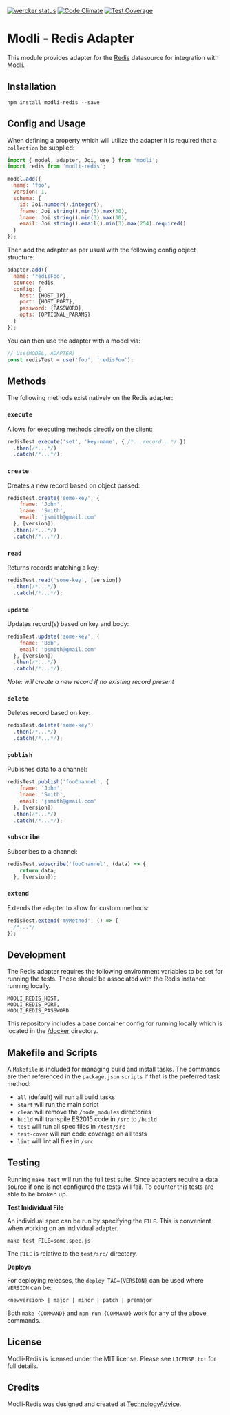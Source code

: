 [![wercker status](https://app.wercker.com/status/5ec770d595a477b6c1bd7bac355c6dcc/s/master "wercker status")](https://app.wercker.com/project/bykey/5ec770d595a477b6c1bd7bac355c6dcc)
[![Code Climate](https://codeclimate.com/github/node-modli/modli-redis/badges/gpa.svg)](https://codeclimate.com/github/node-modli/modli-redis)
[![Test Coverage](https://codeclimate.com/github/node-modli/modli-redis/badges/coverage.svg)](https://codeclimate.com/github/node-modli/modli-redis/coverage)

# Modli - Redis Adapter

This module provides adapter for the [Redis](http://redis.io/)
datasource for integration with [Modli](https://github.com/node-modli).

## Installation

```
npm install modli-redis --save
```

## Config and Usage

When defining a property which will utilize the adapter it is required that a
`collection` be supplied:

```javascript
import { model, adapter, Joi, use } from 'modli';
import redis from 'modli-redis';

model.add({
  name: 'foo',
  version: 1,
  schema: {
    id: Joi.number().integer(),
    fname: Joi.string().min(3).max(30),
    lname: Joi.string().min(3).max(30),
    email: Joi.string().email().min(3).max(254).required()
  }
});
```

Then add the adapter as per usual with the following config object structure:

```javascript
adapter.add({
  name: 'redisFoo',
  source: redis
  config: {
    host: {HOST_IP},
    port: {HOST_PORT},
    password: {PASSWORD},
    opts: {OPTIONAL_PARAMS}
  }
});
```

You can then use the adapter with a model via:

```javascript
// Use(MODEL, ADAPTER)
const redisTest = use('foo', 'redisFoo');
```

## Methods

The following methods exist natively on the Redis adapter:

### `execute`

Allows for executing methods directly on the client:

```javascript
redisTest.execute('set', 'key-name', { /*...record...*/ })
  .then(/*...*/)
  .catch(/*...*/);
```

### `create`

Creates a new record based on object passed:

```javascript
redisTest.create('some-key', {
    fname: 'John',
    lname: 'Smith',
    email: 'jsmith@gmail.com'
  }, [version])
  .then(/*...*/)
  .catch(/*...*/);
```

### `read`

Returns records matching a key:

```javascript
redisTest.read('some-key', [version])
  .then(/*...*/)
  .catch(/*...*/);
```

### `update`

Updates record(s) based on key and body:

```javascript
redisTest.update('some-key', {
    fname: 'Bob',
    email: 'bsmith@gmail.com'
  }, [version])
  .then(/*...*/)
  .catch(/*...*/);
```

*Note: will create a new record if no existing record present*

### `delete`

Deletes record based on key:

```javascript
redisTest.delete('some-key')
  .then(/*...*/)
  .catch(/*...*/);
```

### `publish`

Publishes data to a channel:

```javascript
redisTest.publish('fooChannel', {
    fname: 'John',
    lname: 'Smith',
    email: 'jsmith@gmail.com'
  }, [version])
  .then(/*...*/)
  .catch(/*...*/);
```

### `subscribe`

Subscribes to a channel:

```javascript
redisTest.subscribe('fooChannel', (data) => {
    return data;
  }, [version]);
```

### `extend`

Extends the adapter to allow for custom methods:

```javascript
redisTest.extend('myMethod', () => {
  /*...*/
});
```

## Development

The Redis adapter requires the following environment variables to be set for
running the tests. These should be associated with the Redis instance running
locally.

```
MODLI_REDIS_HOST,
MODLI_REDIS_PORT,
MODLI_REDIS_PASSWORD
```

This repository includes a base container config for running locally which is
located in the [/docker](/docker) directory.

## Makefile and Scripts

A `Makefile` is included for managing build and install tasks. The commands are
then referenced in the `package.json` `scripts` if that is the preferred
task method:

* `all` (default) will run all build tasks
* `start` will run the main script
* `clean` will remove the `/node_modules` directories
* `build` will transpile ES2015 code in `/src` to `/build`
* `test` will run all spec files in `/test/src`
* `test-cover` will run code coverage on all tests
* `lint` will lint all files in `/src`

## Testing

Running `make test` will run the full test suite. Since adapters require a data
source if one is not configured the tests will fail. To counter this tests are
able to be broken up.

**Test Inidividual File**

An individual spec can be run by specifying the `FILE`. This is convenient when
working on an individual adapter.

```
make test FILE=some.spec.js
```

The `FILE` is relative to the `test/src/` directory.

**Deploys**

For deploying releases, the `deploy TAG={VERSION}` can be used where `VERSION` can be:

```
<newversion> | major | minor | patch | premajor
```

Both `make {COMMAND}` and `npm run {COMMAND}` work for any of the above commands.

## License

Modli-Redis is licensed under the MIT license. Please see `LICENSE.txt` for full details.

## Credits

Modli-Redis was designed and created at [TechnologyAdvice](http://www.technologyadvice.com).